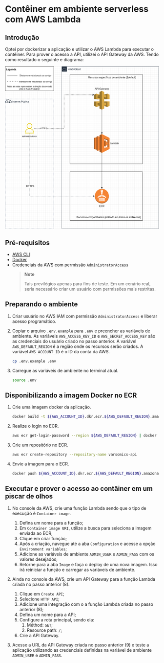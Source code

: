 # Contêiner em ambiente serverless com AWS Lambda

## Introdução

Optei por dockerizar a aplicação e utilizar o AWS Lambda para executar o contêiner. Para prover o acesso a API, utilizei o API Gateway da AWS. Tendo como resultado o seguinte e diagrama:

![Diagrama de arquitetura](images/architecture.png)

## Pré-requisitos

- [AWS CLI](https://docs.aws.amazon.com/pt_br/cli/latest/userguide/cli-chap-install.html)
- [Docker](https://docs.docker.com/get-docker/)
- Credenciais da AWS com permissão `AdministratorAccess`
  > **Note**
  >
  > Tais previlégios apenas para fins de teste. Em um cenário real, seria necessário criar um usuário com permissões mais restritas.


## Preparando o ambiente

1. Criar usuário no AWS IAM com permissão `AdministratorAccess` e liberar acesso programático.

2. Copiar o arquivo `.env.example` para `.env` e preencher as variáveis de ambiente. As variáveis `AWS_ACCESS_KEY_ID` e `AWS_SECRET_ACCESS_KEY` são as credenciais do usuário criado no passo anterior. A variável `AWS_DEFAULT_REGION` é a região onde os recursos serão criados. A variável `AWS_ACCOUNT_ID` é o ID da conta da AWS.

    ```bash
    cp .env.example .env
    ```

3. Carregue as variáveis de ambiente no terminal atual.

    ```bash
    source .env
    ```

## Disponibilizando a imagem Docker no ECR

1. Crie uma imagem docker da aplicação.

    ```bash
    docker build -t ${AWS_ACCOUNT_ID}.dkr.ecr.${AWS_DEFAULT_REGION}.amazonaws.com/varsomics-api:latest . -f Dockerfile
    ```

2. Realize o login no ECR.

    ```bash
    aws ecr get-login-password --region ${AWS_DEFAULT_REGION} | docker login --username AWS --password-stdin ${AWS_ACCOUNT_ID}.dkr.ecr.${AWS_DEFAULT_REGION}.amazonaws.com
    ```

3. Crie um repositório no ECR.

    ```bash
    aws ecr create-repository --repository-name varsomics-api
    ```

4. Envie a imagem para o ECR.

    ```bash
    docker push ${AWS_ACCOUNT_ID}.dkr.ecr.${AWS_DEFAULT_REGION}.amazonaws.com/varsomics-api:latest
    ```

## Executar e prover o acesso ao contâiner em um piscar de olhos

1. No console da AWS, crie uma função Lambda sendo que o tipo de execução é `Container image`.
   1. Defina um nome para a função;
   2. Em `Container image URI`, utilize a busca para seleciona a imagem enviada ao ECR;
   3. Clique em criar função;
   4. Após a criação, navegue até a aba `Configuration` e acesse a opção `Environment variables`;
   5. Adicione as variáveis de ambiente `ADMIN_USER` e `ADMIN_PASS` com os valores desejados;
   6. Retorne para a aba `Image` e faça o deploy de uma nova imagem. Isso irá reiniciar a função e carregar as variáveis de ambiente.

2. Ainda no console da AWS, crie um API Gateway para a função Lambda criada no passo anterior (8).
   1. Clique em `Create API`;
   2. Selecione `HTTP API`;
   3. Adicione uma integração com o a função Lambda criada no passo anterior (8);
   4. Defina um nome para a API;
   5. Configure a rota principal, sendo ela:
      1. Méthod: `GET`;
      2. Resource path: `/`;
   6. Crie a API Gateway.

3. Acesse a URL da API Gateway criada no passo anterior (9) e teste a aplicação utilizando as credenciais definidas na variável de ambiente `ADMIN_USER` e `ADMIN_PASS`.
